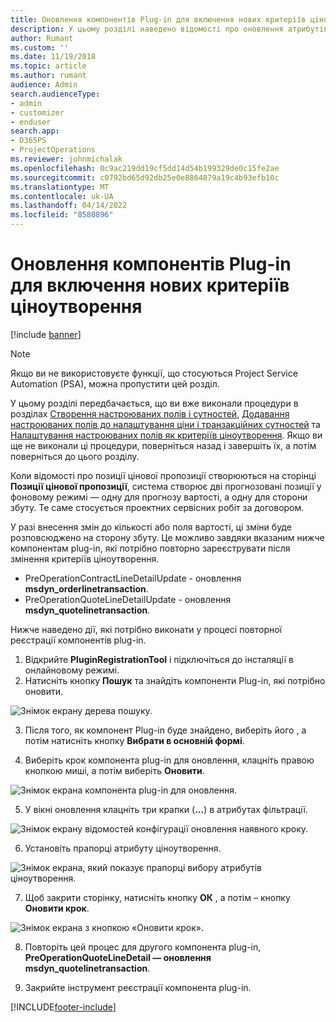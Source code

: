 ```yaml
---
title: Оновлення компонентів Plug-in для включення нових критеріїв ціноутворення
description: У цьому розділі наведено відомості про оновлення атрибутів компонента plug-in для критеріїв ціноутворення.
author: Rumant
ms.custom: ''
ms.date: 11/19/2018
ms.topic: article
ms.author: rumant
audience: Admin
search.audienceType:
- admin
- customizer
- enduser
search.app:
- D365PS
- ProjectOperations
ms.reviewer: johnmichalak
ms.openlocfilehash: 0c9ac219dd19cf5dd14d54b199329de0c15fe2ae
ms.sourcegitcommit: c0792bd65d92db25e0e8864879a19c4b93efb10c
ms.translationtype: MT
ms.contentlocale: uk-UA
ms.lasthandoff: 04/14/2022
ms.locfileid: "8580896"
---
```

# <a name="update-plug-in-attributes-to-include-new-pricing-dimensions"></a>Оновлення компонентів Plug-in для включення нових критеріїв ціноутворення

[!include [banner](../includes/psa-now-project-operations.md)]

> [!NOTE]
> Якщо ви не використовуєте функції, що стосуються Project Service Automation (PSA), можна пропустити цей розділ.

У цьому розділі передбачається, що ви вже виконали процедури в розділах [Створення настроюваних полів і сутностей](create-custom-fields-entities.md), [Додавання настроюваних полів до налаштування ціни і транзакційних сутностей](field-references.md) та [Налаштування настроюваних полів як критеріїв ціноутворення](set-up-pricing-dimensions.md). Якщо ви ще не виконали ці процедури, поверніться назад і завершіть їх, а потім поверніться до цього розділу.

Коли відомості про позиції цінової пропозиції створюються на сторінці **Позиції цінової пропозиції**, система створює дві прогнозовані позиції у фоновому режимі — одну для прогнозу вартості, а одну для сторони збуту. Те саме стосується проектних сервісних робіт за договором.

У разі внесення змін до кількості або поля вартості, ці зміни буде розповсюджено на сторону збуту. Це можливо завдяки вказаним нижче компонентам plug-in, які потрібно повторно зареєструвати після змінення критеріїв ціноутворення.

- PreOperationContractLineDetailUpdate - оновлення **msdyn_orderlinetransaction**.
- PreOperationQuoteLineDetailUpdate - оновлення **msdyn_quotelinetransaction**.

Нижче наведено дії, які потрібно виконати у процесі повторної реєстрації компонентів plug-in.

1. Відкрийте **PluginRegistrationTool** і підключіться до інсталяції в онлайновому режимі.
2. Натисніть кнопку **Пошук** та знайдіть компоненти Plug-in, які потрібно оновити.

 ![Знімок екрану дерева пошуку.](media/PRT-1.png)

3. Після того, як компонент Plug-in буде знайдено, виберіть його , а потім натисніть кнопку **Вибрати в основній формі**.

4. Виберіть крок компонента plug-in для оновлення, клацніть правою кнопкою миші, а потім виберіть **Оновити**.

 ![Знімок екрана компонента plug-in для оновлення.](media/PRT-2.png)
 
5. У вікні оновлення клацніть три крапки (**...**) в атрибутах фільтрації.

 ![Знімок екрану відомостей конфігурації оновлення наявного кроку.](media/PRT-3.png)
 
6. Установіть прапорці атрибуту ціноутворення.

 ![Знімок екрана, який показує прапорці вибору атрибутів ціноутворення.](media/PRT-4.png)

7. Щоб закрити сторінку, натисніть кнопку **ОК** , а потім – кнопку **Оновити крок**.

 ![Знімок екрана з кнопкою «Оновити крок».](media/PRT-5.png)
 
8. Повторіть цей процес для другого компонента plug-in, **PreOperationQuoteLineDetail — оновлення msdyn_quotelinetransaction**.

9. Закрийте інструмент реєстрації компонента plug-in.



[!INCLUDE[footer-include](../includes/footer-banner.md)]
